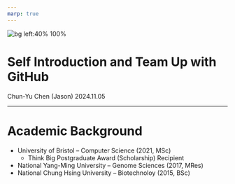 ```yaml
---
marp: true
---
```


![bg left:40% 100%](https://raw.githubusercontent.com/chunyuc1124/interview-demo/refs/heads/main/images/cover.jpg)

# **Self Introduction and Team Up with GitHub**

Chun-Yu Chen (Jason)
2024.11.05

---

# Academic Background

- University of Bristol – Computer Science (2021, MSc)
    - Think Big Postgraduate Award (Scholarship) Recipient
- National Yang-Ming University – Genome Sciences (2017, MRes)
- National Chung Hsing University – Biotechnoloy (2015, BSc)
